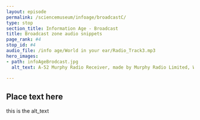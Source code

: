 ```yaml
---
layout: episode
permalink: /sciencemuseum/infoage/broadcastC/
type: stop
section_title: Information Age - Broadcast
title: Broadcast zone audio snippets
page_rank: #4
stop_id: #4
audio_file: /info age/World in your ear/Radio_Track3.mp3
hero_images:
- path: infoAgeBrodcast.jpg
  alt_text: A-52 Murphy Radio Receiver, made by Murphy Radio Limited, Welwyn Garden City, Hertfordshire, England, 1938-1939. © The Board of Trustees of the Science Museum

---
```


## Place text here

this is the alt_text
